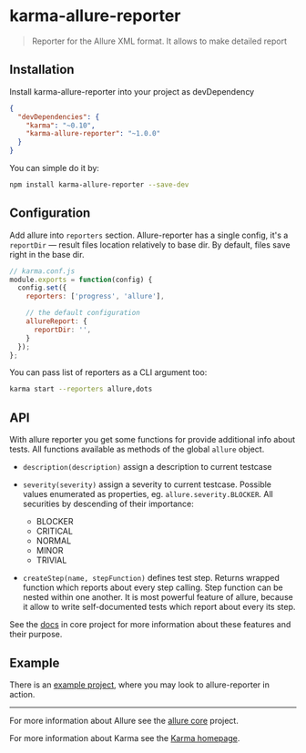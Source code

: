 # karma-allure-reporter

> Reporter for the Allure XML format. It allows to make detailed report

## Installation

Install karma-allure-reporter into your project as devDependency
```json
{
  "devDependencies": {
    "karma": "~0.10",
    "karma-allure-reporter": "~1.0.0"
  }
}
```

You can simple do it by:
```bash
npm install karma-allure-reporter --save-dev
```

## Configuration

Add allure into `reporters` section.
Allure-reporter has a single config, it's a `reportDir` &mdash; result files location relatively to base dir. By default,
files save right in the base dir.

```js
// karma.conf.js
module.exports = function(config) {
  config.set({
    reporters: ['progress', 'allure'],

    // the default configuration
    allureReport: {
      reportDir: '',
    }
  });
};
```

You can pass list of reporters as a CLI argument too:
```bash
karma start --reporters allure,dots
```

## API

With allure reporter you get some functions for provide additional info about tests. All functions available as methods
of the global `allure` object.

* `description(description)` assign a description to current testcase
* `severity(severity)` assign a severity to current testcase. Possible values enumerated as properties,
eg. `allure.severity.BLOCKER`. All securities by descending of their importance:
    * BLOCKER
    * CRITICAL
    * NORMAL
    * MINOR
    * TRIVIAL

* `createStep(name, stepFunction)` defines test step. Returns wrapped function which reports
about every step calling. Step function can be nested within one another. It is most powerful feature of allure, because
it allow to write self-documented tests which report about every its step.

See the [docs] in core project for more information about these features and their purpose.

## Example

There is an [example project], where you may look to allure-reporter in action.

----

For more information about Allure see the [allure core] project.

For more information about Karma see the [Karma homepage].


[Karma homepage]: http://karma-runner.github.com


[allure core]: https://github.com/allure-framework/allure
[example project]: https://github.com/allure-examples/allure-karma-example
[docs]: https://github.com/allure-framework/allure/blob/master/docs/dictionary.md
